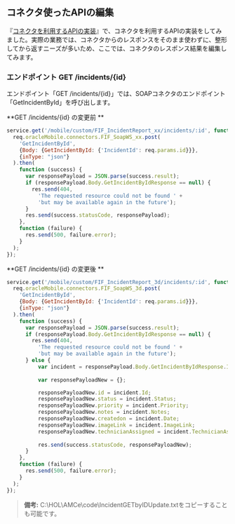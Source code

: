 ## コネクタ使ったAPIの編集

『[コネクタを利用するAPIの実装](4.api-3.md)』で、コネクタを利用するAPIの実装をしてみました。実際の業務では、コネクタからのレスポンスをそのまま使わずに、整形してから返すニーズが多いため、ここでは、コネクタのレスポンス結果を編集してみます。

### エンドポイント GET /incidents/{id}

エンドポイント「GET /incidents/{id}」では、SOAPコネクタのエンドポイント「GetIncidentById」を呼び出します。

**GET /incidents/{id} の変更前 **

```javascript
service.get('/mobile/custom/FIF_IncidentReport_xx/incidents/:id', function(req,res) {
  req.oracleMobile.connectors.FIF_SoapWS_xx.post(
    'GetIncidentById',
    {Body: {GetIncidentById: {'IncidentId': req.params.id}}},
    {inType: "json"}
  ).then(
    function (success) {
      var responsePayload = JSON.parse(success.result);
      if (responsePayload.Body.GetIncidentByIdResponse == null) {
        res.send(404, 
          'The requested resource could not be found ' +
          'but may be available again in the future');
      }
      res.send(success.statusCode, responsePayload); 
    },
    function (failure) {
      res.send(500, failure.error);
    } 
  );
});
```

**GET /incidents/{id} の変更後 **

```javascript
service.get('/mobile/custom/FIF_IncidentReport_3d/incidents/:id', function(req,res) {
  req.oracleMobile.connectors.FIF_SoapWS_3d.post(
    'GetIncidentById',
    {Body: {GetIncidentById: {'IncidentId': req.params.id}}},
    {inType: "json"}
  ).then(
    function (success) {
      var responsePayload = JSON.parse(success.result);
      if (responsePayload.Body.GetIncidentByIdResponse == null) {
        res.send(404, 
          'The requested resource could not be found ' +
          'but may be available again in the future');
      } else {
    	  var incident = responsePayload.Body.GetIncidentByIdResponse.Incident;
    	  
    	  var responsePayloadNew = {};

    	  responsePayloadNew.id = incident.Id;
    	  responsePayloadNew.status = incident.Status;
    	  responsePayloadNew.priority = incident.Priority;
    	  responsePayloadNew.notes = incident.Notes;
    	  responsePayloadNew.createdon = incident.Date;
    	  responsePayloadNew.imageLink = incident.ImageLink;
    	  responsePayloadNew.technicianAssigned = incident.TechnicianAssigned;
    	  
    	  res.send(success.statusCode, responsePayloadNew); 
      }
    },
    function (failure) {
      res.send(500, failure.error);
    } 
  );
});
```

>**備考:** C:\HOL\AMCe\code\IncidentGETbyIDUpdate.txtをコピーすることも可能です。


